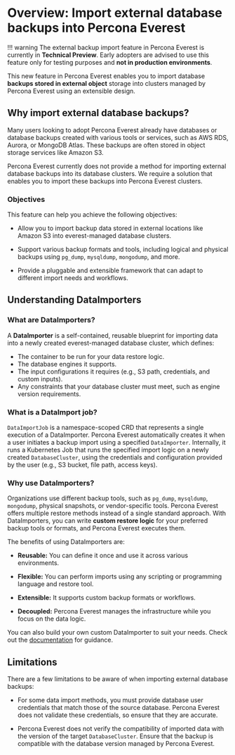 # Overview: Import external database backups into Percona Everest

!!! warning
    The external backup import feature in Percona Everest is currently in **Technical Preview**. Early adopters are advised to use this feature only for testing purposes and **not in production environments**.


This new feature in Percona Everest enables you to import database **backups stored in external object** storage into clusters managed by Percona Everest using an extensible design.


## Why import external database backups?

Many users looking to adopt Percona Everest already have databases or database backups created with various tools or services, such as AWS RDS, Aurora, or MongoDB Atlas. These backups are often stored in object storage services like Amazon S3. 

Percona Everest currently does not provide a method for importing external database backups into its database clusters. We require a solution that enables you to import these backups into Percona Everest clusters.

### Objectives

This feature can help you achieve the following objectives:

- Allow you to import backup data stored in external locations like Amazon S3 into everest-managed database clusters.

- Support various backup formats and tools, including logical and physical backups using `pg_dump`, `mysqldump`, `mongodump`, and more.

- Provide a pluggable and extensible framework that can adapt to different import needs and workflows.


## Understanding DataImporters

### What are DataImporters?

A **DataImporter** is a self-contained, reusable blueprint for importing data into a newly created everest-managed database cluster, which defines:

- The container to be run for your data restore logic.
- The database engines it supports.
- The input configurations it requires (e.g., S3 path, credentials, and custom inputs).
- Any constraints that your database cluster must meet, such as engine version requirements.

### What is a DataImport job?

`DataImportJob` is a namespace-scoped CRD that represents a single execution of a DataImporter. Percona Everest automatically creates it when a user initiates a backup import using a specified `DataImporter`. Internally, it runs a Kubernetes Job that runs the specified import logic on a newly created `DatabaseCluster`, using the credentials and configuration provided by the user (e.g., S3 bucket, file path, access keys).

### Why use DataImporters?

Organizations use different backup tools, such as `pg_dump`, `mysqldump`, `mongodump`, physical snapshots, or vendor-specific tools. Percona Everest offers multiple restore methods instead of a single standard approach. With DataImporters, you can write **custom restore logic** for your preferred backup tools or formats, and Percona Everest executes them.

The benefits of using DataImporters are:

- **Reusable:** You can define it once and use it across various environments.

- **Flexible:** You can perform imports using any scripting or programming language and restore tool.

- **Extensible:** It supports custom backup formats or workflows.

- **Decoupled:** Percona Everest manages the infrastructure while you focus on the data logic.

You can also build your own custom DataImporter to suit your needs. Check out the [documentation](https://github.com/percona/everest-operator/blob/main/docs/guides/build_your_own_dataimporter.md) for guidance.


## Limitations

There are a few limitations to be aware of when importing external database backups:


- For some data import methods, you must provide database user credentials that match those of the source database. Percona Everest does not validate these credentials, so ensure that they are accurate.

- Percona Everest does not verify the compatibility of imported data with the version of the target `DatabaseCluster`. Ensure that the backup is compatible with the database version managed by Percona Everest.



        







